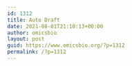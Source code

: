 ```yaml
---
id: 1312
title: Auto Draft
date: 2021-08-01T21:10:13+00:00
author: omicsbio
layout: post
guid: https://www.omicsbio.org/?p=1312
permalink: /?p=1312
---
```

